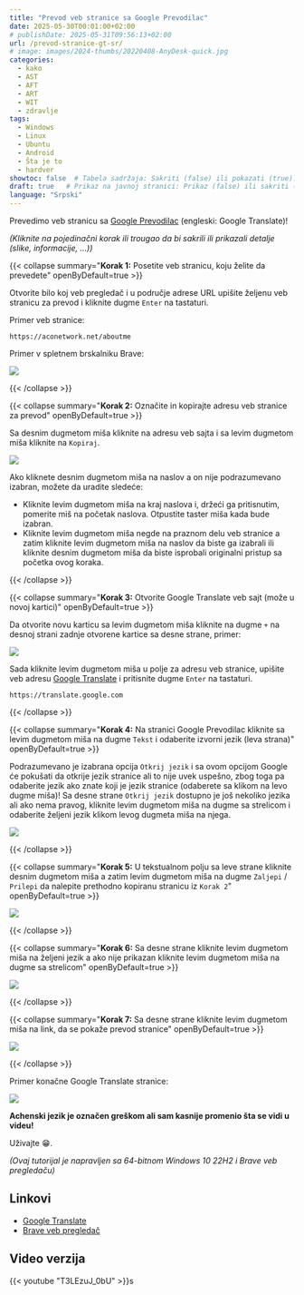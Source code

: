 ```yaml
---
title: "Prevod veb stranice sa Google Prevodilac"
date: 2025-05-30T00:01:00+02:00
# publishDate: 2025-05-31T09:56:13+02:00
url: /prevod-stranice-gt-sr/
# image: images/2024-thumbs/20220408-AnyDesk-quick.jpg
categories: 
  - kako
  - AST
  - AFT
  - ART
  - WIT
  - zdravlje
tags: 
  - Windows
  - Linux
  - Ubuntu
  - Android
  - Šta je to
  - hardver
showtoc: false  # Tabela sadržaja: Sakriti (false) ili pokazati (true).
draft: true   # Prikaz na javnoj stranici: Prikaz (false) ili sakriti (true).
language: "Srpski"
---
```


Prevedimo veb stranicu sa [Google Prevodilac](https://translate.google.com "Kliknite/tapnite da otvorite stranicu!") (engleski: Google Translate)!

*(Kliknite na pojedinačni korak ili trougao da bi sakrili ili prikazali detalje (slike, informacije, ...))*

{{< collapse summary="**Korak 1:** Posetite veb stranicu, koju želite da prevedete" openByDefault=true >}}

  Otvorite bilo koj veb pregledač i u područje adrese URL upišite željenu veb stranicu za prevod i kliknite dugme `Enter` na tastaturi.

  Primer veb stranice:

    https://aconetwork.net/aboutme

  Primer v spletnem brskalniku Brave: 

  ![](/images/Brave/Brave_-_url_-_aconetwork_about_me_en.jpeg)

{{< /collapse >}}

{{< collapse summary="**Korak 2:** Označite in kopirajte adresu veb stranice za prevod" openByDefault=true >}}

  Sa desnim dugmetom miša kliknite na adresu veb sajta i sa levim dugmetom miša kliknite na `Kopiraj`.
  
  ![](/images/Brave/Brave_-_hr_-_kopiraj_url.jpeg)

  Ako kliknete desnim dugmetom miša na naslov a on nije podrazumevano izabran, možete da uradite sledeće:

  - Kliknite levim dugmetom miša na kraj naslova i, držeći ga pritisnutim, pomerite miš na početak naslova. Otpustite taster miša kada bude izabran.
  - Kliknite levim dugmetom miša negde na praznom delu veb stranice a zatim kliknite levim dugmetom miša na naslov da biste ga izabrali ili kliknite desnim dugmetom miša da biste isprobali originalni pristup sa početka ovog koraka.

{{< /collapse >}}

{{< collapse summary="**Korak 3:** Otvorite Google Translate veb sajt (može u novoj kartici)" openByDefault=true >}}

  Da otvorite novu karticu sa levim dugmetom miša kliknite na dugme `+` na desnoj strani zadnje otvorene kartice sa desne strane, primer:
  
  ![](/images/Brave/Brave_-_hr_-_nova_kartica_dugme.jpeg)

  Sada kliknite levim dugmetom miša u polje za adresu veb stranice, upišite veb adresu [Google Translate](https://translate.google.com "Kliknite/tapnite da otvorite stranicu!") i pritisnite dugme `Enter` na tastaturi.

    https://translate.google.com

{{< /collapse >}}

{{< collapse summary="**Korak 4:** Na stranici Google Prevodilac kliknite sa levim dugmetom miša na dugme `Tekst` i odaberite izvorni jezik (leva strana)" openByDefault=true >}}

  Podrazumevano je izabrana opcija `Otkrij jezik` i sa ovom opcijom Google će pokušati da otkrije jezik stranice ali to nije uvek uspešno, zbog toga pa odaberite jezik ako znate koji je jezik stranice (odaberete sa klikom na levo dugme miša)! Sa desne strane `Otkrij jezik` dostupno je još nekoliko jezika ali ako nema pravog, kliknite levim dugmetom miša na dugme sa strelicom i odaberite željeni jezik klikom levog dugmeta miša na njega.
  
  ![](/images/Brave/Brave_-_hr_-_google_translate_-_odabir_izvornega_jezika.jpeg)

{{< /collapse >}}

{{< collapse summary="**Korak 5:** U tekstualnom polju sa leve strane kliknite desnim dugmetom miša a zatim levim dugmetom miša na dugme `Zaljepi` / `Prilepi` da nalepite prethodno kopiranu stranicu iz `Korak 2`" openByDefault=true >}}
  
  ![](/images/Brave/Brave_-_hr_-_google_translate_-_levo_zaljepi_url.jpeg)
 
{{< /collapse >}}

{{< collapse summary="**Korak 6:** Sa desne strane kliknite levim dugmetom miša na željeni jezik a ako nije prikazan kliknite levim dugmetom miša na dugme sa strelicom" openByDefault=true >}}

  ![](/images/Brave/Brave_-_hr_-_google_translate_-_desno_odabir_jezika.jpeg)

{{< /collapse >}}

{{< collapse summary="**Korak 7:** Sa desne strane kliknite levim dugmetom miša na link, da se pokaže prevod stranice" openByDefault=true >}}

  ![](/images/Brave/Brave_-_hr_-_google_translate_-_desno_levi_miš_link_klik.jpeg)

{{< /collapse >}}

Primer konačne Google Translate stranice:

![](/images/Brave/Brave_-_hr_-_google_translate_-_finalni_prikaz.jpeg)

**Achenski jezik je označen greškom ali sam kasnije promenio šta se vidi u videu!**

Uživajte 😁.

*(Ovaj tutorijal je napravljen sa 64-bitnom Windows 10 22H2 i Brave veb pregledaču)*

## Linkovi

- [Google Translate](https://translate.google.com/ "Kliknite/tapnite da odprete spletno stran!")
- [Brave veb pregledač](https://brave.com/ "Kliknite/tapnite da odprete spletno stran!")

## Video verzija

{{< youtube "T3LEzuJ_0bU" >}}s

<!--*(Kliknite na pojedinačni korak ili trougao da bi sakrili ili prikazali detalje (slike, informacije, ...))*

{{< collapse summary="**Korak 1:** TEXTHERE" openByDefault=true >}}

   

{{< /collapse >}}

*(Ovaj tutorijal je napravljen sa 64-bitnim Windows 11 24H2)*

[]( "Kliknite/tapnite da otvorite stranicu!")
![](/images/social-logos/X.png)

## Video verzija

{{< youtube "" >}}-->